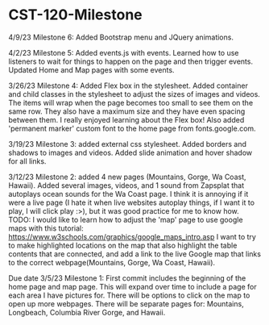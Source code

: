 # CST-120-Milestone
4/9/23 Milestone 6: Added Bootstrap menu and JQuery animations.

4/2/23 Milestone 5: Added events.js with events.  Learned how to use listeners to wait for things to happen on the page and then trigger events.  Updated Home and Map pages with some events.

3/26/23 Milestone 4: Added Flex box in the stylesheet.  Added container and child classes in the stylesheet to adjust the sizes of images and videos.  The items will wrap when the page becomes too small to see them on the same row.  They also have a maximum size and they have even spacing between them.  I really enjoyed learning about the Flex box!  Also added 'permanent marker' custom font to the home page from fonts.google.com.

3/19/23 Milestone 3: added external css stylesheet.  Added borders and shadows to images and videos.  Added slide animation and hover shadow for all links.

3/12/23 Milestone 2: added 4 new pages (Mountains, Gorge, Wa Coast, Hawaii).  Added several images, videos, and 1 sound from Zapsplat that autoplays ocean sounds for the Wa Coast page.  I think it is annoying if it were a live page (I hate it when live websites autoplay things, if I want it to play, I will click play :>), but it was good practice for me to know how.
TODO: I would like to learn how to adjust the 'map' page to use google maps with this tutorial: https://www.w3schools.com/graphics/google_maps_intro.asp  I want to try to make highlighted locations on the map that also highlight the table contents that are connected, and add a link to the live Google map that links to the correct webpage(Mountains, Gorge, Wa Coast, Hawaii).

Due date 3/5/23 Milestone 1: First commit includes the beginning of the home page and map page.  This will expand over time to include a page for each area I have pictures for.  There will be options to click on the map to open up more webpages.  There will be separate pages for: Mountains, Longbeach, Columbia River Gorge, and Hawaii.
